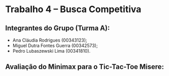 # Trabalho 4 – Busca Competitiva

## Integrantes do Grupo (Turma A):

- Ana Cláudia Rodrigues (00343123);
- Miguel Dutra Fontes Guerra (00342573);
- Pedro Lubaszewski Lima (00341810).

## Avaliação do Minimax para o Tic-Tac-Toe Misere:

<!-- Colocar aqui um relatório do desempenho da implementação do Minimax para o Tic-Tac-Toe Misere. Além disso, responder:
    (i)   O minimax sempre ganha ou empata jogando contra o randomplayer?
    (ii)  O minimax sempre empata consigo mesmo?
    (iii) O minimax não perde para você quando você usa a sua melhor estratégia? -->

